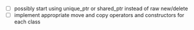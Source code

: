 * [ ] possibly start using unique_ptr or shared_ptr instead of raw new/delete
* [ ] implement appropriate move and copy operators and constructors for each class
